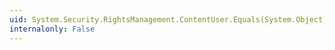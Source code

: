 ```yaml
---
uid: System.Security.RightsManagement.ContentUser.Equals(System.Object)
internalonly: False
---
```

